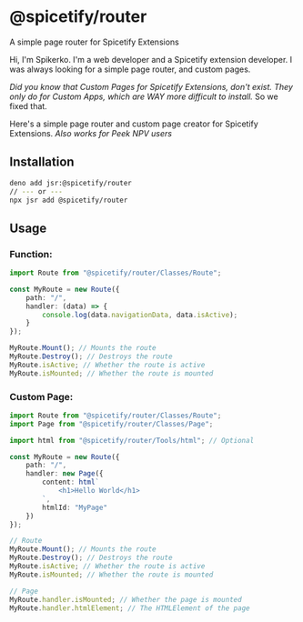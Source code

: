 # @spicetify/router

A simple page router for Spicetify Extensions

Hi, I'm Spikerko. I'm a web developer and a Spicetify extension developer.
I was always looking for a simple page router, and custom pages.

*Did you know that Custom Pages for Spicetify Extensions, don't exist. They only do for Custom Apps, which are WAY more difficult to install.*
So we fixed that.

Here's a simple page router and custom page creator for Spicetify Extensions.
*Also works for Peek NPV users*

## Installation

```bash
deno add jsr:@spicetify/router
// --- or ---
npx jsr add @spicetify/router
```

## Usage

### Function:
```ts
import Route from "@spicetify/router/Classes/Route";

const MyRoute = new Route({
    path: "/",
    handler: (data) => {
        console.log(data.navigationData, data.isActive);
    }
});

MyRoute.Mount(); // Mounts the route
MyRoute.Destroy(); // Destroys the route
MyRoute.isActive; // Whether the route is active
MyRoute.isMounted; // Whether the route is mounted
```

### Custom Page:
```ts
import Route from "@spicetify/router/Classes/Route";
import Page from "@spicetify/router/Classes/Page";

import html from "@spicetify/router/Tools/html"; // Optional

const MyRoute = new Route({
    path: "/",
    handler: new Page({
        content: html`
            <h1>Hello World</h1>
        `,
        htmlId: "MyPage"
    })
});

// Route
MyRoute.Mount(); // Mounts the route
MyRoute.Destroy(); // Destroys the route
MyRoute.isActive; // Whether the route is active
MyRoute.isMounted; // Whether the route is mounted

// Page
MyRoute.handler.isMounted; // Whether the page is mounted
MyRoute.handler.htmlElement; // The HTMLElement of the page
```